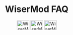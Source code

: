 <p align="center">
  <h1 align="center">WiserMod FAQ</h1>
</p>
<p align="center">
  <a href="https://www.youtube.com/channel/UC9EtCeyhnOMQCAvzyMQJdPw" target="blank"><img align="center" src="https://raw.githubusercontent.com/rahuldkjain/github-profile-readme-generator/master/src/images/icons/Social/youtube.svg" alt="WiserMod YouTube" height="30" width="40" /></a>
    <a href="https://github.com/WiserTixx/WiserMod" target="blank"><img align="center" src="https://raw.githubusercontent.com/rahuldkjain/github-profile-readme-generator/master/src/images/icons/Social/github.svg" alt="WiserMod YouTube" height="30" width="40" /></a>
  <a href="https://discord.gg/ufK8nUG8Hn" target="blank"><img align="center" src="https://raw.githubusercontent.com/rahuldkjain/github-profile-readme-generator/master/src/images/icons/Social/discord.svg" alt="WiserMod Discord" height="30" width="40" /></a>
</p>
